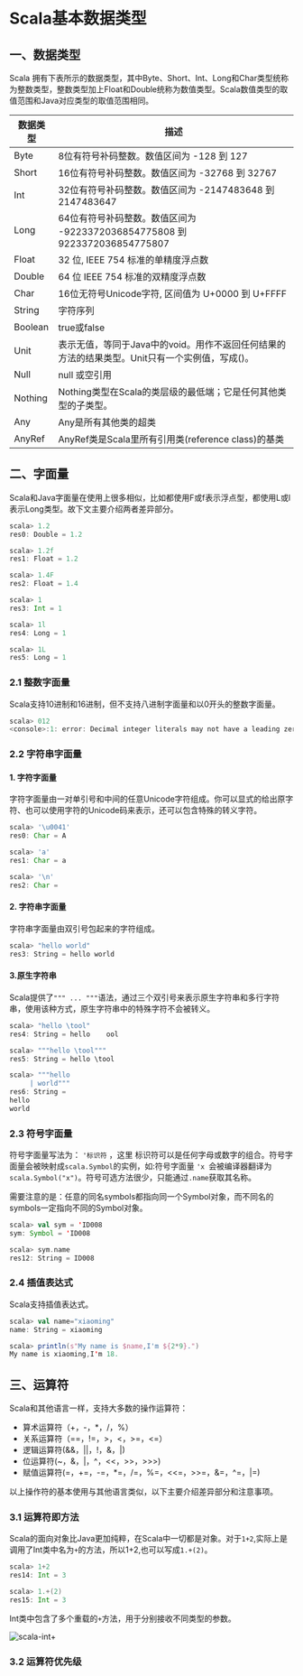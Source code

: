 # Scala基本数据类型

## 一、数据类型

Scala 拥有下表所示的数据类型，其中Byte、Short、Int、Long和Char类型统称为整数类型，整数类型加上Float和Double统称为数值类型。Scala数值类型的取值范围和Java对应类型的取值范围相同。

| 数据类型 | 描述                                                         |
| -------- | ------------------------------------------------------------ |
| Byte     | 8位有符号补码整数。数值区间为 -128 到 127                    |
| Short    | 16位有符号补码整数。数值区间为 -32768 到 32767               |
| Int      | 32位有符号补码整数。数值区间为 -2147483648 到 2147483647     |
| Long     | 64位有符号补码整数。数值区间为 -9223372036854775808 到 9223372036854775807 |
| Float    | 32 位, IEEE 754 标准的单精度浮点数                           |
| Double   | 64 位 IEEE 754 标准的双精度浮点数                            |
| Char     | 16位无符号Unicode字符, 区间值为 U+0000 到 U+FFFF             |
| String   | 字符序列                                                     |
| Boolean  | true或false                                                  |
| Unit     | 表示无值，等同于Java中的void。用作不返回任何结果的方法的结果类型。Unit只有一个实例值，写成()。 |
| Null     | null 或空引用                                                |
| Nothing  | Nothing类型在Scala的类层级的最低端；它是任何其他类型的子类型。 |
| Any      | Any是所有其他类的超类                                        |
| AnyRef   | AnyRef类是Scala里所有引用类(reference class)的基类           |

## 二、字面量

Scala和Java字面量在使用上很多相似，比如都使用F或f表示浮点型，都使用L或l表示Long类型。故下文主要介绍两者差异部分。

```scala
scala> 1.2
res0: Double = 1.2

scala> 1.2f
res1: Float = 1.2

scala> 1.4F
res2: Float = 1.4

scala> 1
res3: Int = 1

scala> 1l
res4: Long = 1

scala> 1L
res5: Long = 1
```

### 2.1 整数字面量

Scala支持10进制和16进制，但不支持八进制字面量和以0开头的整数字面量。

```scala
scala> 012
<console>:1: error: Decimal integer literals may not have a leading zero. (Octal syntax is obsolete.)
```

### 2.2 字符串字面量

#### 1. 字符字面量

字符字面量由一对单引号和中间的任意Unicode字符组成。你可以显式的给出原字符、也可以使用字符的Unicode码来表示，还可以包含特殊的转义字符。

```scala
scala> '\u0041'
res0: Char = A

scala> 'a'
res1: Char = a

scala> '\n'
res2: Char =
```

#### 2. 字符串字面量

字符串字面量由双引号包起来的字符组成。

```scala
scala> "hello world"
res3: String = hello world
```

#### 3.原生字符串

Scala提供了`""" ... """`语法，通过三个双引号来表示原生字符串和多行字符串，使用该种方式，原生字符串中的特殊字符不会被转义。

```scala
scala> "hello \tool"
res4: String = hello    ool

scala> """hello \tool"""
res5: String = hello \tool

scala> """hello
     | world"""
res6: String =
hello
world
```

### 2.3 符号字面量

符号字面量写法为： `'标识符` ，这里 标识符可以是任何字母或数字的组合。符号字面量会被映射成`scala.Symbol`的实例，如:符号字面量 `'x `会被编译器翻译为`scala.Symbol("x")`。符号可选方法很少，只能通过`.name`获取其名称。

需要注意的是：任意的同名symbols都指向同一个Symbol对象，而不同名的symbols一定指向不同的Symbol对象。

```scala
scala> val sym = 'ID008
sym: Symbol = 'ID008

scala> sym.name
res12: String = ID008
```

### 2.4 插值表达式

Scala支持插值表达式。

```scala
scala> val name="xiaoming"
name: String = xiaoming

scala> println(s"My name is $name,I'm ${2*9}.")
My name is xiaoming,I'm 18.
```

## 三、运算符

Scala和其他语言一样，支持大多数的操作运算符：

- 算术运算符（+，-，*，/，%）
- 关系运算符（==，!=，>，<，>=，<=）
- 逻辑运算符(&&，||，!，&，|)
- 位运算符(~，&，|，^，<<，>>，>>>)
- 赋值运算符(=，+=，-=，*=，/=，%=，<<=，>>=，&=，^=，|=)

以上操作符的基本使用与其他语言类似，以下主要介绍差异部分和注意事项。

### 3.1 运算符即方法

Scala的面向对象比Java更加纯粹，在Scala中一切都是对象。对于`1+2`,实际上是调用了Int类中名为`+`的方法，所以1+2,也可以写成`1.+(2)`。

```scala
scala> 1+2
res14: Int = 3

scala> 1.+(2)
res15: Int = 3
```

Int类中包含了多个重载的`+`方法，用于分别接收不同类型的参数。

![scala-int+](D:\BigData-Notes\pictures\scala-int+.png)

### 3.2 运算符优先级

